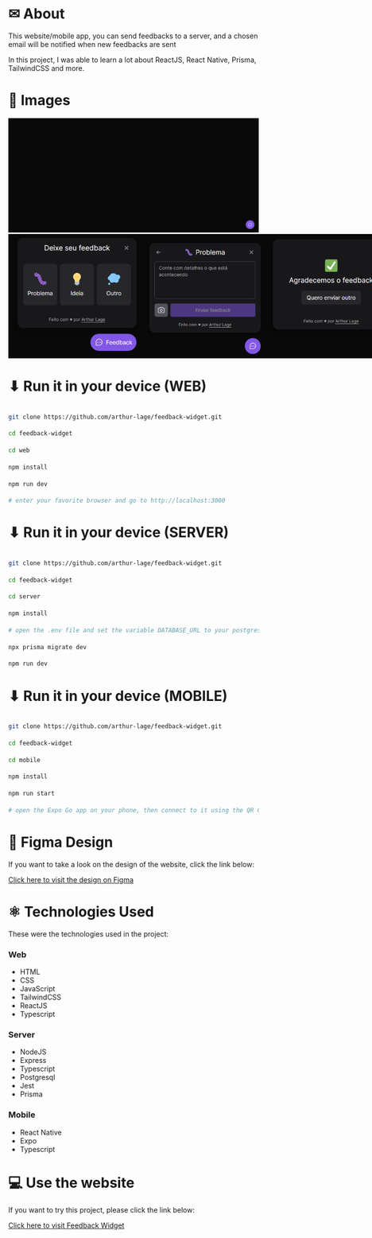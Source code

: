 # ✉ About

This website/mobile app, you can send feedbacks to a server, and a chosen email will be notified when new feedbacks are sent

In this project, I was able to learn a lot about ReactJS, React Native, Prisma, TailwindCSS and more.

# 🌆 Images

<img src="./assets/screenshot-1.png" width=800>

<div style="display: flex; align-items: flex-start;">
  <img src="./assets/screenshot-2.png" width=275 height=250>
  <img src="./assets/screenshot-3.png" width=275 height=250>
  <img src="./assets/screenshot-4.png" width=275 height=250>
</div>


# ⬇ Run it in your device (WEB)

```bash

git clone https://github.com/arthur-lage/feedback-widget.git

cd feedback-widget

cd web

npm install

npm run dev

# enter your favorite browser and go to http://localhost:3000

```

# ⬇ Run it in your device (SERVER)

```bash

git clone https://github.com/arthur-lage/feedback-widget.git

cd feedback-widget

cd server

npm install

# open the .env file and set the variable DATABASE_URL to your postgresql connection url

npx prisma migrate dev

npm run dev

```

# ⬇ Run it in your device (MOBILE)

```bash

git clone https://github.com/arthur-lage/feedback-widget.git

cd feedback-widget

cd mobile

npm install

npm run start

# open the Expo Go app on your phone, then connect to it using the QR Code

```

# 🎨 Figma Design

If you want to take a look on the design of the website, click the link below:

[Click here to visit the design on Figma](https://www.figma.com/file/o60IqQhYyzwZcQosklnEYQ/Feedback-Widget-(Community)?node-id=100%3A2114)

# ⚛ Technologies Used

These were the technologies used in the project:

### Web

- HTML
- CSS
- JavaScript
- TailwindCSS
- ReactJS
- Typescript

### Server

- NodeJS
- Express
- Typescript
- Postgresql
- Jest
- Prisma

### Mobile

- React Native
- Expo
- Typescript

# 💻 Use the website

If you want to try this project, please click the link below:

[Click here to visit Feedback Widget](https://feedback-widget-al.vercel.app)
